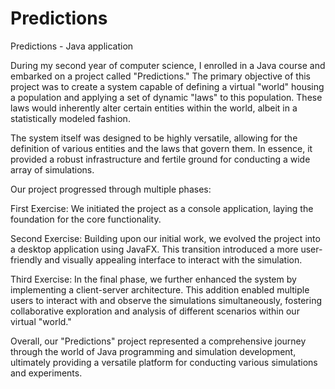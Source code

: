 # Predictions
Predictions - Java application

During my second year of computer science, I enrolled in a Java course and embarked on a project called "Predictions." The primary objective of this project was to create a system capable of defining a virtual "world" housing a population and applying a set of dynamic "laws" to this population. These laws would inherently alter certain entities within the world, albeit in a statistically modeled fashion.

The system itself was designed to be highly versatile, allowing for the definition of various entities and the laws that govern them. In essence, it provided a robust infrastructure and fertile ground for conducting a wide array of simulations.

Our project progressed through multiple phases:

First Exercise: We initiated the project as a console application, laying the foundation for the core functionality.

Second Exercise: Building upon our initial work, we evolved the project into a desktop application using JavaFX. This transition introduced a more user-friendly and visually appealing interface to interact with the simulation.

Third Exercise: In the final phase, we further enhanced the system by implementing a client-server architecture. This addition enabled multiple users to interact with and observe the simulations simultaneously, fostering collaborative exploration and analysis of different scenarios within our virtual "world."

Overall, our "Predictions" project represented a comprehensive journey through the world of Java programming and simulation development, ultimately providing a versatile platform for conducting various simulations and experiments.
